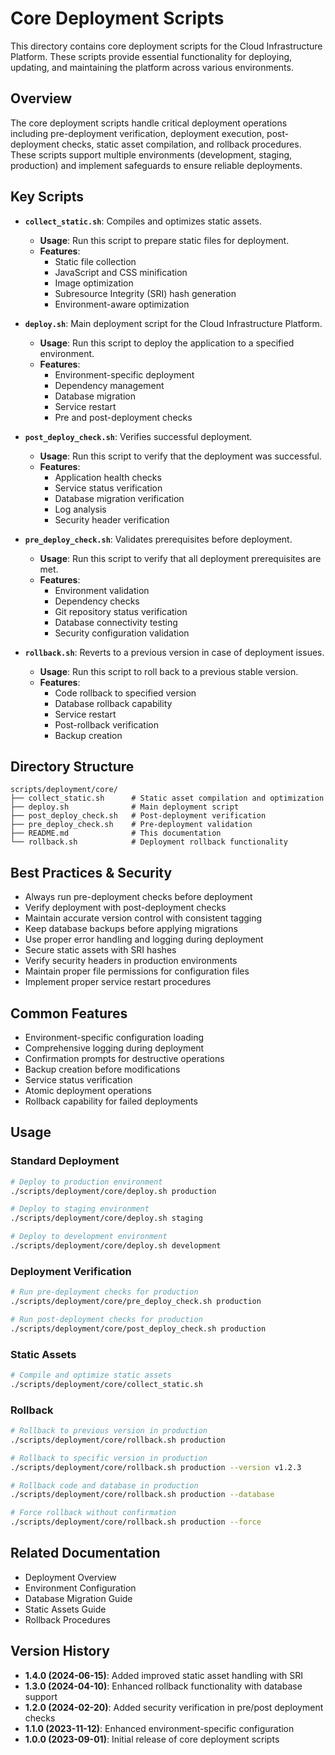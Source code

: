 # Core Deployment Scripts

This directory contains core deployment scripts for the Cloud Infrastructure Platform. These scripts provide essential functionality for deploying, updating, and maintaining the platform across various environments.

## Overview

The core deployment scripts handle critical deployment operations including pre-deployment verification, deployment execution, post-deployment checks, static asset compilation, and rollback procedures. These scripts support multiple environments (development, staging, production) and implement safeguards to ensure reliable deployments.

## Key Scripts

- **`collect_static.sh`**: Compiles and optimizes static assets.
  - **Usage**: Run this script to prepare static files for deployment.
  - **Features**:
    - Static file collection
    - JavaScript and CSS minification
    - Image optimization
    - Subresource Integrity (SRI) hash generation
    - Environment-aware optimization

- **`deploy.sh`**: Main deployment script for the Cloud Infrastructure Platform.
  - **Usage**: Run this script to deploy the application to a specified environment.
  - **Features**:
    - Environment-specific deployment
    - Dependency management
    - Database migration
    - Service restart
    - Pre and post-deployment checks

- **`post_deploy_check.sh`**: Verifies successful deployment.
  - **Usage**: Run this script to verify that the deployment was successful.
  - **Features**:
    - Application health checks
    - Service status verification
    - Database migration verification
    - Log analysis
    - Security header verification

- **`pre_deploy_check.sh`**: Validates prerequisites before deployment.
  - **Usage**: Run this script to verify that all deployment prerequisites are met.
  - **Features**:
    - Environment validation
    - Dependency checks
    - Git repository status verification
    - Database connectivity testing
    - Security configuration validation

- **`rollback.sh`**: Reverts to a previous version in case of deployment issues.
  - **Usage**: Run this script to roll back to a previous stable version.
  - **Features**:
    - Code rollback to specified version
    - Database rollback capability
    - Service restart
    - Post-rollback verification
    - Backup creation

## Directory Structure

```
scripts/deployment/core/
├── collect_static.sh      # Static asset compilation and optimization
├── deploy.sh              # Main deployment script
├── post_deploy_check.sh   # Post-deployment verification
├── pre_deploy_check.sh    # Pre-deployment validation
├── README.md              # This documentation
└── rollback.sh            # Deployment rollback functionality
```

## Best Practices & Security

- Always run pre-deployment checks before deployment
- Verify deployment with post-deployment checks
- Maintain accurate version control with consistent tagging
- Keep database backups before applying migrations
- Use proper error handling and logging during deployment
- Secure static assets with SRI hashes
- Verify security headers in production environments
- Maintain proper file permissions for configuration files
- Implement proper service restart procedures

## Common Features

- Environment-specific configuration loading
- Comprehensive logging during deployment
- Confirmation prompts for destructive operations
- Backup creation before modifications
- Service status verification
- Atomic deployment operations
- Rollback capability for failed deployments

## Usage

### Standard Deployment

```bash
# Deploy to production environment
./scripts/deployment/core/deploy.sh production

# Deploy to staging environment
./scripts/deployment/core/deploy.sh staging

# Deploy to development environment
./scripts/deployment/core/deploy.sh development
```

### Deployment Verification

```bash
# Run pre-deployment checks for production
./scripts/deployment/core/pre_deploy_check.sh production

# Run post-deployment checks for production
./scripts/deployment/core/post_deploy_check.sh production
```

### Static Assets

```bash
# Compile and optimize static assets
./scripts/deployment/core/collect_static.sh
```

### Rollback

```bash
# Rollback to previous version in production
./scripts/deployment/core/rollback.sh production

# Rollback to specific version in production
./scripts/deployment/core/rollback.sh production --version v1.2.3

# Rollback code and database in production
./scripts/deployment/core/rollback.sh production --database

# Force rollback without confirmation
./scripts/deployment/core/rollback.sh production --force
```

## Related Documentation

- Deployment Overview
- Environment Configuration
- Database Migration Guide
- Static Assets Guide
- Rollback Procedures

## Version History

- **1.4.0 (2024-06-15)**: Added improved static asset handling with SRI
- **1.3.0 (2024-04-10)**: Enhanced rollback functionality with database support
- **1.2.0 (2024-02-20)**: Added security verification in pre/post deployment checks
- **1.1.0 (2023-11-12)**: Enhanced environment-specific configuration
- **1.0.0 (2023-09-01)**: Initial release of core deployment scripts
